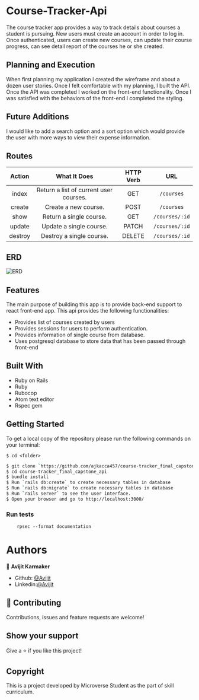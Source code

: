 # Course-Tracker-Api 

The course tracker app provides a way to track details about courses a student is pursuing.  New users must create an account in order to log in.  Once authenticated, users can create new courses, can update their course progress, can see detail report of the courses he or she created.

## Planning and Execution
When first planning my application I created the wireframe and about a dozen user stories.  Once I felt comfortable with my planning, I built the API.  Once the API was completed I worked on the front-end functionality.  Once I was satisfied with the behaviors of the front-end I completed the styling.

## Future Additions
I would like to add a search option and a sort option which would provide the user
with more ways to view their expense information.

## Routes

| Action  | What It Does                             | HTTP Verb | URL           |
|:-------:|:----------------------------------------:|:---------:|:-------------:|
| index   | Return a list of current user courses. | GET       | `/courses`     |
| create  | Create a new course.     | POST      | `/courses`     |
| show    | Return a single course.  | GET       | `/courses/:id` |
| update  | Update a single course.  | PATCH     | `/courses/:id` |
| destroy | Destroy a single course. | DELETE    | `/courses/:id` |


## ERD
![ERD](https://i.imgur.com/BFUv7AR.png)


## Features
The main purpose of building this app is to provide back-end support to react front-end app. This api provides the following functionalities:
- Provides list of courses created by users
- Provides sessions for users to perform authentication.
- Provides information of single course from database.
- Uses postgresql database to store data that has been passed through front-end  

## Built With

- Ruby on Rails
- Ruby
- Rubocop
- Atom text editor
- Rspec gem

## Getting Started

To get a local copy of the repository please run the following commands on your terminal:

```
$ cd <folder>
```

```bash
$ git clone `https://github.com/ajkacca457/course-tracker_final_capstone_api.git`
$ cd course-tracker_final_capstone_api
$ bundle install
$ Run `rails db:create` to create necessary tables in database
$ Run `rails db:migrate` to create necessary tables in database
$ Run `rails server` to see the user interface.
$ Open your browser and go to http://localhost:3000/
```

### Run tests

```
    rpsec --format documentation
```

# Authors

👤 **Avijit Karmaker**

- Github: [@Avijit](https://github.com/ajkacca457)
- Linkedin:[@Avijit](https://www.linkedin.com/in/avijit-karmaker-8738a54)

## 🤝 Contributing

Contributions, issues and feature requests are welcome!

## Show your support

Give a ⭐️ if you like this project!

## Copyright
This is a project developed by Microverse Student as the part of skill curriculum.

